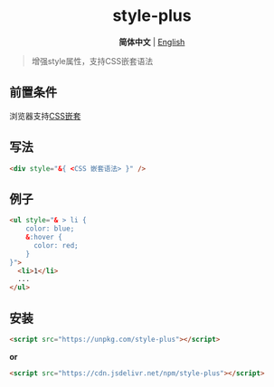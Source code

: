 <h1 align=center>style-plus</h1>
<p align=center>
  <b>简体中文</b> | <a href="./README.md">English</a>
</p>

> 增强style属性，支持CSS嵌套语法

## 前置条件

浏览器支持[CSS嵌套](https://developer.mozilla.org/zh-CN/docs/Web/CSS/CSS_nesting/Using_CSS_nesting)

## 写法

```html
<div style="&{ <CSS 嵌套语法> }" />
```

## 例子

```html
<ul style="& > li {
    color: blue;
    &:hover {
      color: red;
    }
}">
  <li>1</li>
  ...
</ul>
```

## 安装

```html
<script src="https://unpkg.com/style-plus"></script>
```

**or**

```html
<script src="https://cdn.jsdelivr.net/npm/style-plus"></script>
```

